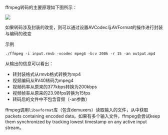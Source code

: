 ffmpeg转码的主要原理如下图所示：

![](/static/images/2010/p016.jpeg)

如果转码涉及封装的改变，则可以通过设置AVCodec与AVFormat的操作进行封装与编码的改变

示例

```
./ffmpeg -i input.rmvb -vcodec mpeg4 -b:v 200k -r 15 -an output.mp4
```

从输出的信息可以看出：

- 转封装格式从rmvb格式转换为mp4
- 视频编码从RV40转码为mpeg4
- 视频码率从原来的377kbps转换为200kbps
- 视频帧率从原来的23.98fps转换为15fps
- 转码后的文件中不包含音频（-an参数）

ffmpeg调用`libavformat`库（包含demuxers）读取输入的文件，从中获取packets containing encoded data。如果有多个输入文件，ffmpeg会尝试keep them synchronized by tracking lowest timestamp on any active input stream。

